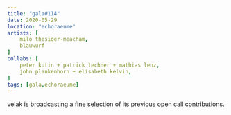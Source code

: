 ```yaml
---
title: "gala#114"
date: 2020-05-29
location: "echoraeume"
artists: [
    milo thesiger-meacham,
    blauwurf
]
collabs: [
    peter kutin + patrick lechner + mathias lenz,
    john plankenhorn + elisabeth kelvin,
]
tags: [gala,echoraeume]
---
```

velak is broadcasting a fine selection of its previous open call contributions.  

